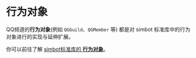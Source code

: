 # 行为对象

<include from="snippets.md" element-id="to-main-doc" />

QQ频道的**行为对象**(例如 `QGGuild`、`QGMember` 等)
都是对 simbot 标准库中的行为对象进行的实现与延伸扩展。

你可以前往了解 [simbot标准库的 **行为对象**](https://simbot.forte.love/basic-actor.html)。
